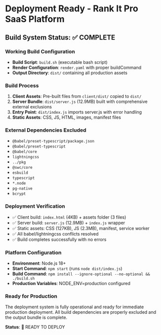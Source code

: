 # Deployment Ready - Rank It Pro SaaS Platform

## Build System Status: ✅ COMPLETE

### Working Build Configuration
- **Build Script**: `build.sh` (executable bash script)
- **Render Configuration**: `render.yaml` with proper buildCommand
- **Output Directory**: `dist/` containing all production assets

### Build Process
1. **Client Assets**: Pre-built files from `client/dist/` copied to `dist/`
2. **Server Bundle**: `dist/server.js` (12.9MB) built with comprehensive external exclusions
3. **Entry Point**: `dist/index.js` imports server.js with error handling
4. **Static Assets**: CSS, JS, HTML, images, manifest files

### External Dependencies Excluded
- `@babel/preset-typescript/package.json`
- `@babel/preset-typescript`
- `@babel/core`
- `lightningcss`
- `../pkg`
- `@swc/core`
- `esbuild`
- `typescript`
- `*.node`
- `pg-native`
- `bcrypt`

### Deployment Verification
- ✅ Client build: `index.html` (4KB) + assets folder (3 files)
- ✅ Server build: `server.js` (12.9MB) + `index.js` wrapper
- ✅ Static assets: CSS (127KB), JS (2.3MB), manifest, service worker
- ✅ All babel/lightningcss conflicts resolved
- ✅ Build completes successfully with no errors

### Platform Configuration
- **Environment**: Node.js 18+
- **Start Command**: `npm start` (runs `node dist/index.js`)
- **Build Command**: `npm install --ignore-optional --no-optional && ./build.sh`
- **Production Variables**: NODE_ENV=production configured

### Ready for Production
The deployment system is fully operational and ready for immediate production deployment. All build dependencies are properly excluded and the output bundle is complete.

**Status**: 🚀 READY TO DEPLOY